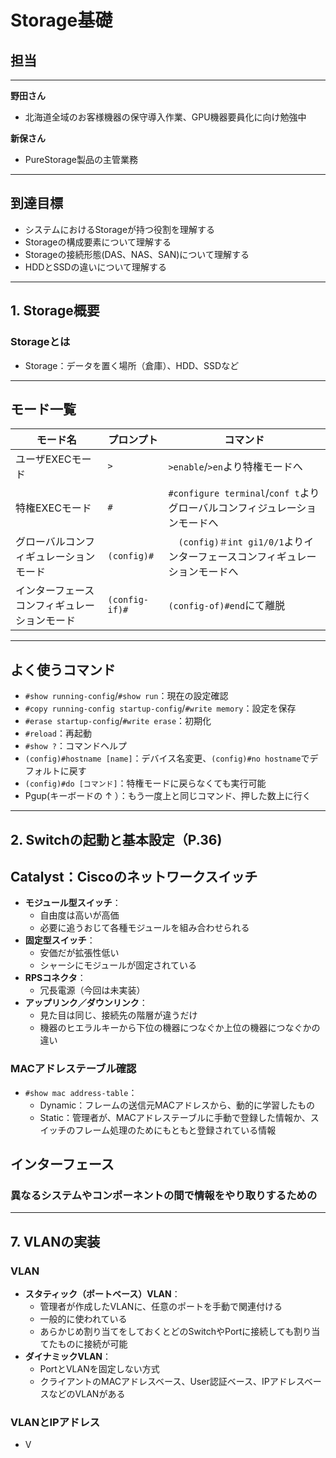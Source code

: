 # Storage基礎

## 担当
---
**野田さん**
 - 北海道全域のお客様機器の保守導入作業、GPU機器要員化に向け勉強中
  
**新保さん**
 - PureStorage製品の主管業務
---

## 到達目標
 - システムにおけるStorageが持つ役割を理解する
 - Storageの構成要素について理解する
 - Storageの接続形態(DAS、NAS、SAN)について理解する
 - HDDとSSDの違いについて理解する

---

## 1. Storage概要

### Storageとは
- Storage：データを置く場所（倉庫）、HDD、SSDなど

---

## モード一覧

| モード名                   | プロンプト | コマンド                       |
|----------------------------|------------|--------------------------------|
| ユーザEXECモード           | `>`        |  `>enable`/`>en`より特権モードへ   |
| 特権EXECモード             | `#`        | `#configure terminal`/`conf t`よりグローバルコンフィジュレーションモードへ   |
| グローバルコンフィギュレーションモード | `(config)#`|　`(config)＃int gi1/0/1`よりインターフェースコンフィギュレーションモードへ |
| インターフェースコンフィギュレーションモード     | `(config-if)#` | `(config-of)#end`にて離脱              |

---

## よく使うコマンド

- `#show running-config`/`#show run`：現在の設定確認
- `#copy running-config startup-config`/`#write memory`：設定を保存
- `#erase startup-config`/`#write erase`：初期化
- `#reload`：再起動
- `#show ?`：コマンドヘルプ
- `(config)#hostname [name]`：デバイス名変更、`(config)#no hostname`でデフォルトに戻す
- `(config)#do [コマンド]`：特権モードに戻らなくても実行可能
- Pgup(キーボードの ↑ ）：もう一度上と同じコマンド、押した数上に行く

---

## 2. Switchの起動と基本設定（P.36)
## Catalyst：Ciscoのネットワークスイッチ
- **モジュール型スイッチ**：
  - 自由度は高いが高価
  - 必要に追うおじて各種モジュールを組み合わせられる
- **固定型スイッチ**：
  - 安価だが拡張性低い
  - シャーシにモジュールが固定されている
- **RPSコネクタ**：
  - 冗長電源（今回は未実装）
- **アップリンク／ダウンリンク**：
  - 見た目は同じ、接続先の階層が違うだけ
  - 機器のヒエラルキーから下位の機器につなぐか上位の機器につなぐかの違い
### MACアドレステーブル確認

- `#show mac address-table`：
  - Dynamic：フレームの送信元MACアドレスから、動的に学習したもの
  - Static：管理者が、MACアドレステーブルに手動で登録した情報か、スイッチのフレーム処理のためにもともと登録されている情報

## インターフェース
### 異なるシステムやコンポーネントの間で情報をやり取りするための

---

## 7. VLANの実装

### VLAN

- **スタティック（ポートベース）VLAN**：
  - 管理者が作成したVLANに、任意のポートを手動で関連付ける
  - 一般的に使われている
  - あらかじめ割り当てをしておくとどのSwitchやPortに接続しても割り当てたものに接続が可能
- **ダイナミックVLAN**：
  - PortとVLANを固定しない方式
  - クライアントのMACアドレスベース、User認証ベース、IPアドレスベースなどのVLANがある
  
### VLANとIPアドレス

- V
